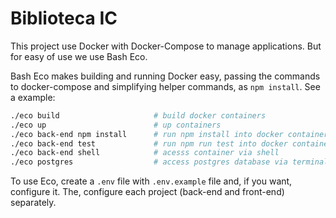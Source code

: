 # Biblioteca IC

This project use Docker with Docker-Compose to manage applications. But for easy of use we use Bash Eco.

Bash Eco makes building and running Docker easy, passing the commands to docker-compose and simplifying helper commands, as `npm install`. See a example:

```bash
./eco build                     # build docker containers
./eco up                        # up containers
./eco back-end npm install      # run npm install into docker container
./eco back-end test             # run npm run test into docker container
./eco back-end shell            # acesss container via shell
./eco postgres                  # access postgres database via terminal client
```

To use Eco, create a `.env` file with `.env.example` file and, if you want, configure it. The, configure each project (back-end and front-end) separately.
